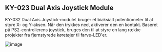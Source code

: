 ## KY-023 Dual Axis Joystick Module
KY-032 Dual Axis Joystick-modulet bruger et biaksialt potentiometer til at styre X- og Y-aksen. Når den trykkes ned, aktiverer den en kontakt. Baseret på PS2-controllerens joystick, bruges den til at styre en lang række projekter fra fjernstyrede køretøjer til farve-LED'er.

![image](https://user-images.githubusercontent.com/44589560/159905168-c2fb858e-84ad-44ca-9886-419741152c94.png)

